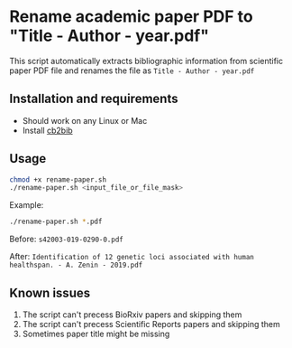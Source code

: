 # Rename academic paper PDF to "Title - Author - year.pdf"

This script automatically extracts bibliographic information from scientific paper PDF file and renames the file as `Title - Author - year.pdf`

## Installation and requirements

- Should work on any Linux or Mac
- Install [cb2bib](https://www.molspaces.com/cb2bib/doc/installation/)

## Usage
```bash
chmod +x rename-paper.sh
./rename-paper.sh <input_file_or_file_mask>
```

Example:
```bash
./rename-paper.sh *.pdf
```

Before: `s42003-019-0290-0.pdf`

After: `Identification of 12 genetic loci associated with human healthspan. - A. Zenin - 2019.pdf`

## Known issues

1) The script can't precess BioRxiv papers and skipping them
2) The script can't precess Scientific Reports papers and skipping them
3) Sometimes paper title might be missing

